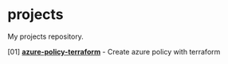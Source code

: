 # projects
My projects repository.

[01] [<b>azure-policy-terraform</b>](https://github.com/RustyTake-Off/azure-policy-terraform) - Create azure policy with terraform
